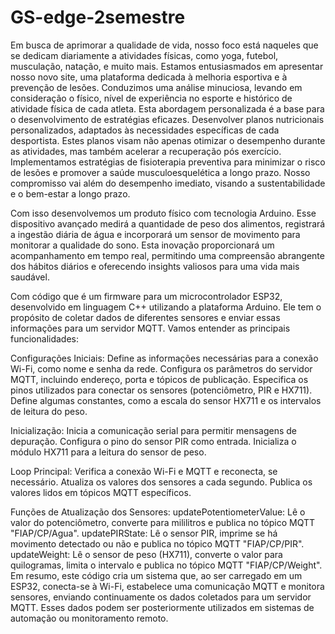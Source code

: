 # GS-edge-2semestre

Em busca de aprimorar a qualidade de vida, nosso foco está naqueles que se dedicam diariamente a atividades físicas, como yoga, futebol, musculação, natação,
e muito mais. Estamos entusiasmados em apresentar nosso novo site, uma plataforma dedicada à melhoria esportiva e à prevenção de lesões.
Conduzimos uma análise minuciosa, levando em consideração o físico, nível de experiência no esporte e histórico de atividade física de cada atleta.
Esta abordagem personalizada é a base para o desenvolvimento de estratégias eficazes. Desenvolver planos nutricionais personalizados, adaptados às necessidades 
específicas de cada desportista. 
Estes planos visam não apenas otimizar o desempenho durante as atividades, mas também acelerar a recuperação pós exercício. Implementamos estratégias de 
fisioterapia preventiva para minimizar o risco de lesões e promover a saúde musculoesquelética a longo prazo. Nosso compromisso vai além do desempenho imediato, 
visando a sustentabilidade e o bem-estar a longo prazo. 

Com isso desenvolvemos um produto físico com tecnologia Arduino. Esse dispositivo avançado medirá a quantidade de peso dos alimentos,
registrará a ingestão diária de água e incorporará um sensor de movimento para monitorar a qualidade do sono. Esta inovação proporcionará um acompanhamento
em tempo real, permitindo uma compreensão abrangente dos hábitos diários e oferecendo insights valiosos para uma vida mais saudável.

Com código que é um firmware para um microcontrolador ESP32, desenvolvido em linguagem C++ utilizando a plataforma Arduino.
Ele tem o propósito de coletar dados de diferentes sensores e enviar essas informações para um servidor MQTT. Vamos entender as principais funcionalidades:

Configurações Iniciais:
Define as informações necessárias para a conexão Wi-Fi, como nome e senha da rede.
Configura os parâmetros do servidor MQTT, incluindo endereço, porta e tópicos de publicação.
Especifica os pinos utilizados para conectar os sensores (potenciômetro, PIR e HX711).
Define algumas constantes, como a escala do sensor HX711 e os intervalos de leitura do peso.

Inicialização:
Inicia a comunicação serial para permitir mensagens de depuração.
Configura o pino do sensor PIR como entrada.
Inicializa o módulo HX711 para a leitura do sensor de peso.

Loop Principal:
Verifica a conexão Wi-Fi e MQTT e reconecta, se necessário.
Atualiza os valores dos sensores a cada segundo.
Publica os valores lidos em tópicos MQTT específicos.

Funções de Atualização dos Sensores:
updatePotentiometerValue: Lê o valor do potenciômetro, converte para mililitros e publica no tópico MQTT "FIAP/CP/Agua".
updatePIRState: Lê o sensor PIR, imprime se há movimento detectado ou não e publica no tópico MQTT "FIAP/CP/PIR".
updateWeight: Lê o sensor de peso (HX711), converte o valor para quilogramas, limita o intervalo e publica no tópico MQTT "FIAP/CP/Weight".
Em resumo, este código cria um sistema que, ao ser carregado em um ESP32, conecta-se à Wi-Fi, estabelece uma comunicação MQTT e monitora sensores,
enviando continuamente os dados coletados para um servidor MQTT. Esses dados podem ser posteriormente utilizados em sistemas de automação ou monitoramento remoto.




